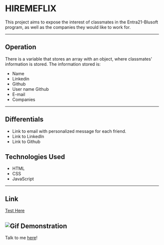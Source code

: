 # HIREMEFLIX

This project aims to expose the interest of classmates in the Entra21-Blusoft program, as well as the companies they would like to work for.

---

## Operation
There is a variable that stores an array with an object, where classmates' information is stored.
The information stored is:
- Name
- Linkedin
- Github
- User name Github
- E-mail
- Companies

---

## Differentials
- Link to email with personalized message for each friend.
- Link to LinkedIn
- Link to Github

## Technologies Used
- HTML
- CSS
- JavaScript

---
## Link
[Test Here](https://seiler-emerson.github.io/hiremeflix/)

![Gif Demonstration](./img_readme/image.gif)
---

Talk to me [here](https://www.linkedin.com/in/seileremerson/)!